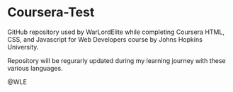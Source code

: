 # Coursera-Test
GitHub repository used by WarLordElite while completing Coursera HTML, CSS, and Javascript for Web Developers course by Johns Hopkins University.

Repository will be regurarly updated during my learning journey with these various languages. 

@WLE

